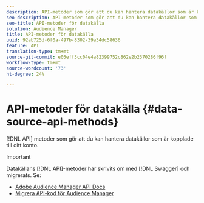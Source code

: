 ```yaml
---
description: API-metoder som gör att du kan hantera datakällor som är kopplade till ditt konto.
seo-description: API-metoder som gör att du kan hantera datakällor som är kopplade till ditt konto.
seo-title: API-metoder för datakälla
solution: Audience Manager
title: API-metoder för datakälla
uuid: 92ab725d-6f0a-497b-8302-39a34dc58636
feature: API
translation-type: tm+mt
source-git-commit: e05eff3cc04e4a82399752c862e2b2370286f96f
workflow-type: tm+mt
source-wordcount: '73'
ht-degree: 24%

---
```



# API-metoder för datakälla {#data-source-api-methods}

[!DNL API] metoder som gör att du kan hantera datakällor som är kopplade till ditt konto.

<!-- c_rest_data_sources.xml -->

>[!IMPORTANT]
>
>Datakällans [!DNL API]-metoder har skrivits om med [!DNL Swagger] och migrerats. Se:
>
>* [Adobe Audience Manager API Docs](https://bank.demdex.com/portal/swagger/index.html)
>* [Migrera API-kod för Audience Manager](../../api/api-swagger-migration.md)
>

